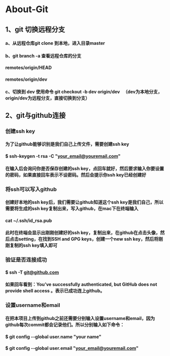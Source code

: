 # About-Git
## 1、git 切换远程分支
#### a、从远程仓库git clone 到本地，进入目录master
#### b、git branch -a 查看远程仓库的分支
####  remotes/origin/HEAD
####  remotes/origin/dev
#### c、切换到 dev 使用命令 git checkout -b dev origin/dev   （dev为本地分支，origin/dev为远程分支，直接切换到分支）

## 2、git与github连接

### 创建ssh key
#### 为了让github能够识别是我们自己上传文件，需要创建ssh key
#### $ ssh-keygen -t rsa -C "your_email@youremail.com"
#### 在输入后会询问你是否保存创建的ssh key，点回车就好，然后要求输入你要设置的密码，如果直接回车表示不设密码。然后会提示你ssh key已经创建好
### 将ssh可以写入github
#### 创建好本地的ssh key后，我们需要让github知道这个ssh key是我们自己，所以需要将生成的ssh key复制出来，写入github，在mac下在终端输入
#### cat ~/.ssh/id_rsa.pub
#### 此时在终端会显示出刚刚创建好的ssh key，复制出来，在github在点击头像，然后点击setting，在找到SSH and GPG keys，创建一个new ssh key，然后将刚刚复制的ssh key填入即可
### 验证是否连接成功
#### $ ssh -T git@github.com
#### 如果回车看到：You’ve successfully authenticated, but GitHub does not provide shell access 。表示已成功连上github。
### 设置username和email
#### 在把本项目上传到github之前还需要分别输入设置username和email，因为github每次commit都会记录他们。所以分别输入如下命令：
#### $ git config --global user.name "your name"
#### $ git config --global user.email "your_email@youremail.com"

